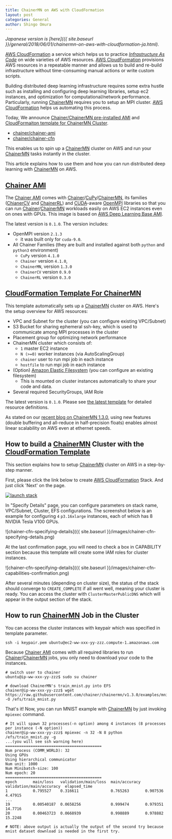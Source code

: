 ```yaml
---
title: ChainerMN on AWS with CloudFormation
layout: post
categories: General
author: Shingo Omura
---
```


_Japanese version is [here]({{ site.baseurl }}/general/2018/06/01/chainermn-on-aws-with-cloudformation-ja.html)._

[AWS CloudFormation][CFN] a service which helps us to practice [_Infrastructure As Code_](https://en.wikipedia.org/wiki/Infrastructure_as_Code) on wide varieties of AWS resources.  [AWS CloudFormation][CFN] provisions AWS resources in a repeatable manner and allows us to build and re-build infrastructure without time-consuming manual actions or write custom scripts.

Building distributed deep learning infrastructure requires some extra hustle such as installing and configuring deep learning libraries, setup ec2 instances, and optimization for computational/network performance.  Particularly, running [ChainerMN][ChainerMN] requires you to setup an MPI cluster.  [AWS CloudFormation][CFN] helps us automating this process.

Today, We announce [Chainer/ChainerMN pre-installed AMI][ChainerAMI] and [CloudFormaiton template for ChainerMN Cluster][ChainerCFN].  

- [chainer/chainer-ami][ChainerAMI]
- [chainer/chainer-cfn][ChainerCFN]

This enables us to spin up a [ChainerMN][ChainerMN] cluster on AWS and run your [ChainerMN][ChainerMN] tasks instantly in the cluster.

This article explains how to use them and how you can run distributed deep learning with [ChainerMN][ChainerMN] on AWS.

[Chainer AMI][ChainerAMI]
-----
The [Chainer AMI][ChainerAMI] comes with [Chainer][Chainer]/[CuPy][CuPy]/[ChainerMN][ChainerMN], its families ([ChianerCV][ChainerCV] and [ChainerRL][ChainerRL]) and [CUDA][CUDA]-aware [OpenMPI][OpenMPI] libraries so that you can run [Chainer][Chainer]/[ChainerMN][ChainerMN] workloads easily on AWS EC2 instances even on ones with GPUs.  This image is based on [AWS Deep Learning Base AMI](https://docs.aws.amazon.com/dlami/latest/devguide/overview-base.html).

The latest version is `0.1.0`.  The version includes:

- OpenMPI version `2.1.3`
  - it was built only for `cuda-9.0`.
- All Chainer Families (they are built and installed against both `python` and `python3` environment)
  - `CuPy` version `4.1.0`
  - `Chainer` version `4.1.0`,
  - `ChainerMN`, version `1.3.0`
  - `ChainerCV` version `0.9.0`
  - `ChainerRL` version `0.3.0`


[CloudFormation Template For ChainerMN][ChainerCFN]
---
This template automatically sets up a [ChainerMN][ChainerMN] cluster on AWS.  Here's the setup overview for AWS resources:

- VPC and Subnet for the cluster (you can configure existing VPC/Subnet)
- S3 Bucket for sharing ephemeral ssh-key, which is used to communicate among MPI processes in the cluster
- Placement group for optimizing network performance
- ChainerMN cluster which consists of:
  - `1` master EC2 instance
  - `N (>=0)` worker instances (via AutoScalingGroup)
  - `chainer` user to run mpi job in each instance
  - `hostfile` to run mpi job in each instance
- (Option) [Amazon Elastic Filesystem][EFS] (you can configure an existing filesystem)
  -  This is mounted on cluster instances automatically to share your code and data.
- Several required SecurityGroups, IAM Role

The latest version is `0.1.0`.  Please see [the latest template](https://s3-us-west-2.amazonaws.com/chainer-cfn/chainer-cfn-v0.1.0.template) for detailed resource definitions.

As stated on our [recent blog on ChainerMN 1.3.0](https://chainer.org/general/2018/05/25/chainermn-v1-3.html),  using new features (double buffering and all-reduce in half-precision floats) enables almost linear scalability on AWS even at ethernet speeds.

How to build a [ChainerMN][ChainerMN] Cluster with the [CloudFormation Template][ChainerCFN]
---
This section explains how to setup [ChainerMN][ChainermN] cluster on AWS in a step-by-step manner.

First, please click the link below to create [AWS CloudFormation][CFN] Stack. And just click 'Next' on the page.

[![launch stack](https://s3.amazonaws.com/cloudformation-examples/cloudformation-launch-stack.png)](https://console.aws.amazon.com/cloudformation/home#/stacks/new?stackName=chainermn-sample&templateURL=https://s3-us-west-2.amazonaws.com/chainer-cfn/chainer-cfn-v0.1.0.template)

In "Specify Details" page, you can configure parameters on stack name, VPC/Subnet, Cluster, EFS configurations.  The screenshot below is an example for configuring `4` `p3.16xlarge` instances, each of which has 8 NVIDIA Tesla V100 GPUs.

![chainer-cfn-specifying-details]({{ site.baseurl }}/images/chainer-cfn-specifying-details.png)

At the last confirmation page, you will need to check a box in CAPABILITY section because this template will create some IAM roles for cluster instances.

![chainer-cfn-specifying-details]({{ site.baseurl }}/images/chainer-cfn-capabilities-confirmation.png)

After several minutes (depending on cluster size), the status of the stack should converge to `CREATE_COMPLETE` if all went well, meaning your cluster is ready. You can access the cluster with `ClusterMasterPublicDNS` which will appear in the output section of the stack.

How to run [ChainerMN][ChainerMN] Job in the Cluster
--
You can access the cluster instances with keypair which was specified in template parameter.

```
ssh -i keypair.pem ubuntu@ec2-ww-xxx-yy-zzz.compute-1.amazonaws.com
```

Because [Chainer AMI][ChainerAMI] comes with all required libraries to run [Chainer][Chainer]/[ChainerMN][ChainerMN] jobs, you only need to download your code to the instances.

```
# switch user to chainer
ubuntu@ip-ww-xxx-yy-zzz$ sudo su chainer

# download ChainerMN's train_mnist.py into EFS
chainer@ip-ww-xxx-yy-zzz$ wget https://raw.githubusercontent.com/chainer/chainermn/v1.3.0/examples/mnist/train_mnist.py -O /efs/train_mnist.py
```

That's it!  Now, you can run MNIST example with [ChainerMN][ChainerMN] by just invoking `mpiexec` command.

```
# It will spawn 32 processes(-n option) among 4 instances (8 processes per instance (-N option))
chainer@ip-ww-xxx-yy-zzz$ mpiexec -n 32 -N 8 python /efs/train_mnist.py -g
...(you will see ssh warning here)
==========================================
Num process (COMM_WORLD): 32
Using GPUs
Using hierarchical communicator
Num unit: 1000
Num Minibatch-size: 100
Num epoch: 20
==========================================
epoch       main/loss   validation/main/loss  main/accuracy  validation/main/accuracy  elapsed_time
1           0.795527    0.316611              0.765263       0.907536                  4.47915
...
19          0.00540187  0.0658256             0.999474       0.979351                  14.7716
20          0.00463723  0.0668939             0.998889       0.978882                  15.2248

# NOTE: above output is actually the output of the second try because mnist dataset download is needed in the first try.
```

[CFN]: https://aws.amazon.com/cloudformation/
[EFS]: https://aws.amazon.com/efs/features/
[ChainerAMI]: https://github.com/chainer/chainer-ami
[ChainerCFN]: https://github.com/chainer/chainer-cfn
[ChainerMN]: https://github.com/chainer/chainermn
[Chainer]: https://chainer.org
[CuPy]: https://cupy.chainer.org/
[ChainerCV]: https://github.com/chainer/chainercv
[ChainerRL]: https://github.com/chainer/chainerrl
[CUDA]: https://developer.nvidia.com/cuda-zone
[OpenMPI]: https://www.open-mpi.org/
